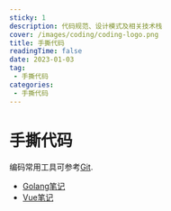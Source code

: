 ```yaml
---
sticky: 1
description: 代码规范、设计模式及相关技术栈
cover: /images/coding/coding-logo.png
title: 手撕代码
readingTime: false
date: 2023-01-03
tag:
 - 手撕代码
categories:
 - 手撕代码
---
```


# 手撕代码

编码常用工具可参考[Git](/zh/tools/git).

* [Golang笔记](./golang.md)
* [Vue笔记](./vue.md)
